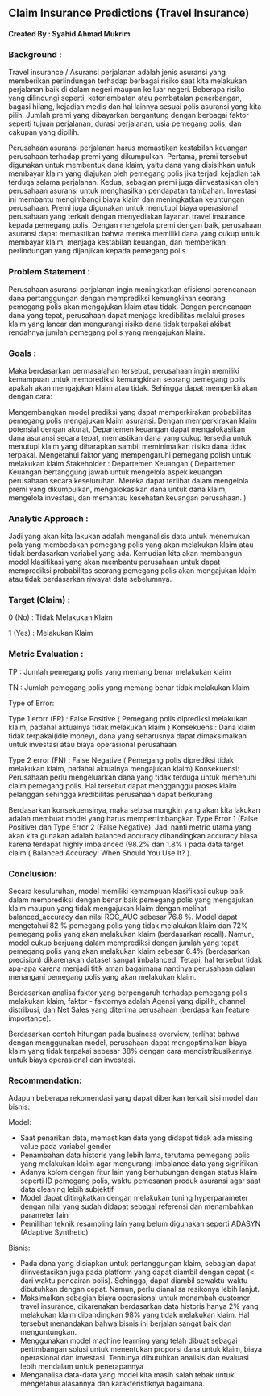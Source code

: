 ## Claim Insurance Predictions (Travel Insurance)
#### Created By : Syahid Ahmad Mukrim

### Background :
Travel insurance / Asuransi perjalanan adalah jenis asuransi yang memberikan perlindungan terhadap berbagai risiko saat kita melakukan perjalanan baik di dalam negeri maupun ke luar negeri. Beberapa risiko yang dilindungi seperti, keterlambatan atau pembatalan penerbangan, bagasi hilang, kejadian medis dan hal lainnya sesuai polis asuransi yang kita pilih. Jumlah premi yang dibayarkan bergantung dengan berbagai faktor seperti tujuan perjalanan, durasi perjalanan, usia pemegang polis, dan cakupan yang dipilih.

Perusahaan asuransi perjalanan harus memastikan kestabilan keuangan perusahaan terhadap premi yang dikumpulkan. Pertama, premi tersebut digunakan untuk membentuk dana klaim, yaitu dana yang disisihkan untuk membayar klaim yang diajukan oleh pemegang polis jika terjadi kejadian tak terduga selama perjalanan. Kedua, sebagian premi juga diinvestasikan oleh perusahaan asuransi untuk menghasilkan pendapatan tambahan. Investasi ini membantu mengimbangi biaya klaim dan meningkatkan keuntungan perusahaan. Premi juga digunakan untuk menutupi biaya operasional perusahaan yang terkait dengan menyediakan layanan travel insurance kepada pemegang polis. Dengan mengelola premi dengan baik, perusahaan asuransi dapat memastikan bahwa mereka memiliki dana yang cukup untuk membayar klaim, menjaga kestabilan keuangan, dan memberikan perlindungan yang dijanjikan kepada pemegang polis.

### Problem Statement :

Perusahaan asuransi perjalanan ingin meningkatkan efisiensi perencanaan dana pertanggungan dengan memprediksi kemungkinan seorang pemegang polis akan mengajukan klaim atau tidak. Dengan perencanaan dana yang tepat, perusahaan dapat menjaga kredibilitas melalui proses klaim yang lancar dan mengurangi risiko dana tidak terpakai akibat rendahnya jumlah pemegang polis yang mengajukan klaim.

### Goals :

Maka berdasarkan permasalahan tersebut, perusahaan ingin memiliki kemampuan untuk memprediksi kemungkinan seorang pemegang polis apakah akan mengajukan klaim atau tidak. Sehingga dapat memperkirakan dengan cara:

Mengembangkan model prediksi yang dapat memperkirakan probabilitas pemegang polis mengajukan klaim asuransi. Dengan memperkirakan klaim potensial dengan akurat, Departemen keuangan dapat mengalokasikan dana asuransi secara tepat, memastikan dana yang cukup tersedia untuk menutupi klaim yang diharapkan sambil meminimalkan risiko dana tidak terpakai.
Mengetahui faktor yang mempengaruhi pemegang polish untuk melakukan klaim
Stakeholder : Departemen Keuangan ( Departemen Keuangan bertanggung jawab untuk mengelola aspek keuangan perusahaan secara keseluruhan. Mereka dapat terlibat dalam mengelola premi yang dikumpulkan, mengalokasikan dana untuk dana klaim, mengelola investasi, dan memantau kesehatan keuangan perusahaan. )

### Analytic Approach :

Jadi yang akan kita lakukan adalah menganalisis data untuk menemukan pola yang membedakan pemegang polis yang akan melakukan klaim atau tidak berdasarkan variabel yang ada. Kemudian kita akan membangun model klasifikasi yang akan membantu perusahaan untuk dapat memprediksi probabilitas seorang pemegang polis akan mengajukan klaim atau tidak berdasarkan riwayat data sebelumnya.

### Target (Claim) :

0 (No) : Tidak Melakukan Klaim

1 (Yes) : Melakukan Klaim

### Metric Evaluation :

TP : Jumlah pemegang polis yang memang benar melakukan klaim

TN : Jumlah pemegang polis yang memang benar tidak melakukan klaim

Type of Error:

Type 1 erorr (FP) : False Positive ( Pemegang polis diprediksi melakukan klaim, padahal aktualnya tidak melakukan klaim )
Konsekuensi: Dana klaim tidak terpakai(idle money), dana yang seharusnya dapat dimaksimalkan untuk investasi atau biaya operasional perusahaan

Type 2 error (FN) : False Negative ( Pemegang polis diprediksi tidak melakukan klaim, padahal aktualnya mengajukan klaim)
Konsekuensi: Perusahaan perlu mengeluarkan dana yang tidak terduga untuk memenuhi claim pemegang polis. Hal tersebut dapat mengganggu proses klaim pelanggan sehingga kredibilitas perusahaan dapat berkurang

Berdasarkan konsekuensinya, maka sebisa mungkin yang akan kita lakukan adalah membuat model yang harus mempertimbangkan Type Error 1 (False Positive) dan Type Error 2 (False Negative). Jadi nanti metric utama yang akan kita gunakan adalah balanced accuracy dibandingkan accuracy biasa karena terdapat highly imbalanced (98.2% dan 1.8% ) pada data target claim ( Balanced Accuracy: When Should You Use It? ).

### Conclusion: 

Secara kesuluruhan, model memiliki kemampuan klasifikasi cukup baik dalam memprediksi dengan benar baik pemegang polis yang mengajukan klaim maupun yang tidak mengajukan klaim dengan melihat balanced_accuracy dan nilai ROC_AUC sebesar 76.8 %. Model dapat mengetahui 82 % pemegang polis yang tidak melakukan klaim dan 72% pemegang polis yang akan melakukan klaim (berdasarkan recall). Namun, model cukup berjuang dalam memprediksi dengan jumlah yang tepat pemegang polis yang akan melakukan klaim sebesar 6.4% (berdasarkan precision) dikarenakan dataset sangat imbalanced. Tetapi, hal tersebut tidak apa-apa karena menjadi titik aman bagaimana nantinya perusahaan dalam menangani pemegang polis yang akan melakukan klaim.

Berdasarkan analisa faktor yang berpengaruh terhadap pemegang polis melakukan klaim, faktor - faktornya adalah Agensi yang dipilih, channel distribusi, dan Net Sales yang diterima perusahaan (berdasarkan feature importance).

Berdasarkan contoh hitungan pada business overview, terlihat bahwa dengan menggunakan model, perusahaan dapat mengoptimalkan biaya klaim yang tidak terpakai sebesar 38% dengan cara mendistribusikannya untuk biaya operasional dan investasi.

### Recommendation:

Adapun beberapa rekomendasi yang dapat diberikan terkait sisi model dan bisnis:

Model:
- Saat penarikan data, memastikan data yang didapat tidak ada missing value pada variabel gender
- Penambahan data historis yang lebih lama, terutama pemegang polis yang melakukan klaim agar mengurangi imbalance data yang signifikan
- Adanya kolom dengan fitur lain yang berhubungan dengan status klaim seperti ID pemegang polis, waktu pemesanan produk asuransi agar saat data cleaning lebih subjektif
- Model dapat ditingkatkan dengan melakukan tuning hyperparameter dengan nilai yang sudah didapat sebagai referensi dan menambahkan parameter lain
- Pemilihan teknik resampling lain yang belum digunakan seperti ADASYN (Adaptive Synthetic)

Bisnis:
- Pada dana yang disiapkan untuk pertanggungan klaim, sebagian dapat diinvestasikan juga pada platform yang dapat diambil dengan cepat (< dari waktu pencairan polis). Sehingga, dapat diambil sewaktu-waktu dibutuhkan dengan cepat. Namun, perlu dianalisa resikonya lebih lanjut.
- Maksimalkan sebagian biaya operasional untuk menambah customer travel insurance, dikarenakan berdasarkan data historis hanya 2% yang melakukan klaim dibandingkan 98% yang tidak melakukan klaim. Hal tersebut menandakan bahwa bisnis ini berjalan sangat baik dan menguntungkan.
- Menggunakan model machine learning yang telah dibuat sebagai pertimbangan solusi untuk menentukan proporsi dana untuk klaim, biaya operasional dan investasi. Tentunya dibutuhkan analisis dan evaluasi lebih mendalam untuk penerapannya
- Menganalisa data-data yang model kita masih salah tebak untuk mengetahui alasannya dan karakteristiknya bagaimana.
